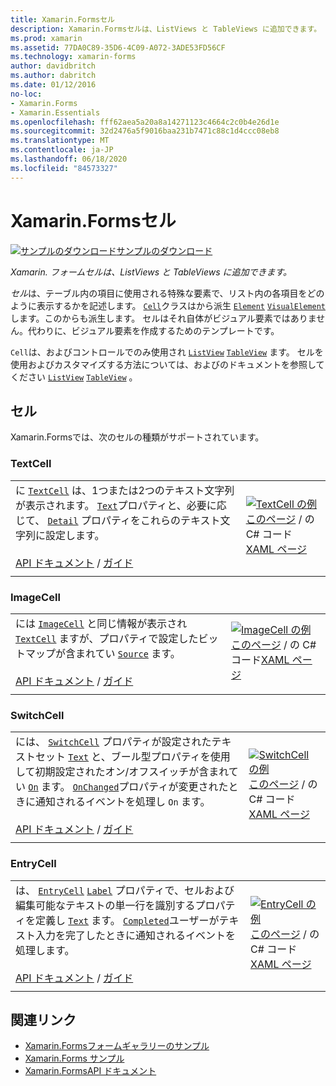 ```yaml
---
title: Xamarin.Formsセル
description: Xamarin.Formsセルは、ListViews と TableViews に追加できます。 この記事では、に含まれるセルの一覧を示し Xamarin.Forms ます。
ms.prod: xamarin
ms.assetid: 77DA0C89-35D6-4C09-A072-3ADE53FD56CF
ms.technology: xamarin-forms
author: davidbritch
ms.author: dabritch
ms.date: 01/12/2016
no-loc:
- Xamarin.Forms
- Xamarin.Essentials
ms.openlocfilehash: fff62aea5a20a8a14271123c4664c2c0b4e26d1e
ms.sourcegitcommit: 32d2476a5f9016baa231b7471c88c1d4ccc08eb8
ms.translationtype: MT
ms.contentlocale: ja-JP
ms.lasthandoff: 06/18/2020
ms.locfileid: "84573327"
---
```

# <a name="xamarinforms-cells"></a>Xamarin.Formsセル

[![サンプルのダウンロード](~/media/shared/download.png)サンプルのダウンロード](https://docs.microsoft.com/samples/xamarin/xamarin-forms-samples/formsgallery)

_Xamarin. フォームセルは、ListViews と TableViews に追加できます。_

*セル*は、テーブル内の項目に使用される特殊な要素で、リスト内の各項目をどのように表示するかを記述します。 [`Cell`](xref:Xamarin.Forms.Cell)クラスはから派生 [`Element`](xref:Xamarin.Forms.Element) [`VisualElement`](xref:Xamarin.Forms.Element) します。このからも派生します。 セルはそれ自体がビジュアル要素ではありません。代わりに、ビジュアル要素を作成するためのテンプレートです。

`Cell`は、およびコントロールでのみ使用され [`ListView`](views.md#listview) [`TableView`](views.md#tableview) ます。 セルを使用およびカスタマイズする方法については、およびのドキュメントを参照してください [`ListView`](~/xamarin-forms/user-interface/listview/index.md) [`TableView`](~/xamarin-forms/user-interface/tableview.md) 。

## <a name="cells"></a>セル

Xamarin.Formsでは、次のセルの種類がサポートされています。

### <a name="textcell"></a>TextCell

|     |     |
| --- | --- |
| に [`TextCell`](xref:Xamarin.Forms.TextCell) は、1つまたは2つのテキスト文字列が表示されます。 [`Text`](xref:Xamarin.Forms.TextCell.Text)プロパティと、必要に応じて、 [`Detail`](xref:Xamarin.Forms.TextCell.Detail) プロパティをこれらのテキスト文字列に設定します。<br /><br />[API ドキュメント](xref:Xamarin.Forms.TextCell)  / [ガイド](~/xamarin-forms/user-interface/listview/customizing-cell-appearance.md#textcell) | [![TextCell の例](cells-images/TextCell.png "TextCell の例")](cells-images/TextCell-Large.png#lightbox "TextCell の例")<br />[このページ](https://github.com/xamarin/xamarin-forms-samples/blob/master/FormsGallery/FormsGallery/FormsGallery/CodeExamples/TextCellDemoPage.cs)  /  の C# コード[XAML ページ](https://github.com/xamarin/xamarin-forms-samples/blob/master/FormsGallery/FormsGallery/FormsGallery/XamlExamples/TextCellDemoPage.xaml) |
|     |     |

### <a name="imagecell"></a>ImageCell

|     |     |
| --- | --- |
| には [`ImageCell`](xref:Xamarin.Forms.ImageCell) と同じ情報が表示され [`TextCell`](#textcell) ますが、プロパティで設定したビットマップが含まれてい [`Source`](xref:Xamarin.Forms.Image.Source) ます。<br /><br />[API ドキュメント](xref:Xamarin.Forms.ImageCell)  / [ガイド](~/xamarin-forms/user-interface/listview/customizing-cell-appearance.md#imagecell) | [![ImageCell の例](cells-images/ImageCell.png "ImageCell の例")](cells-images/ImageCell-Large.png#lightbox "ImageCell の例")<br />[このページ](https://github.com/xamarin/xamarin-forms-samples/blob/master/FormsGallery/FormsGallery/FormsGallery/CodeExamples/ImageCellDemoPage.cs)  /  の C# コード[XAML ページ](https://github.com/xamarin/xamarin-forms-samples/blob/master/FormsGallery/FormsGallery/FormsGallery/XamlExamples/ImageCellDemoPage.xaml) |
|     |     |

### <a name="switchcell"></a>SwitchCell

|     |     |
| --- | --- |
| には、 [`SwitchCell`](xref:Xamarin.Forms.SwitchCell) プロパティが設定されたテキストセット [`Text`](xref:Xamarin.Forms.SwitchCell.Text) と、ブール型プロパティを使用して初期設定されたオン/オフスイッチが含まれてい [`On`](xref:Xamarin.Forms.SwitchCell.On) ます。 [`OnChanged`](xref:Xamarin.Forms.SwitchCell.OnChanged)プロパティが変更されたときに通知されるイベントを処理し `On` ます。<br /><br />[API ドキュメント](xref:Xamarin.Forms.SwitchCell)  / [ガイド](~/xamarin-forms/user-interface/tableview.md#switchcell) | [![SwitchCell の例](cells-images/SwitchCell.png "SwitchCell の例")](cells-images/SwitchCell-Large.png#lightbox "SwitchCell の例")<br />[このページ](https://github.com/xamarin/xamarin-forms-samples/blob/master/FormsGallery/FormsGallery/FormsGallery/CodeExamples/SwitchCellDemoPage.cs)  /  の C# コード[XAML ページ](https://github.com/xamarin/xamarin-forms-samples/blob/master/FormsGallery/FormsGallery/FormsGallery/XamlExamples/SwitchCellDemoPage.xaml) |
|     |     |

### <a name="entrycell"></a>EntryCell

|     |     |
| --- | --- |
| は、 [`EntryCell`](xref:Xamarin.Forms.EntryCell) [`Label`](xref:Xamarin.Forms.EntryCell.Label) プロパティで、セルおよび編集可能なテキストの単一行を識別するプロパティを定義し [`Text`](xref:Xamarin.Forms.EntryCell.Text) ます。 [`Completed`](xref:Xamarin.Forms.EntryCell.Completed)ユーザーがテキスト入力を完了したときに通知されるイベントを処理します。<br /><br />[API ドキュメント](xref:Xamarin.Forms.EntryCell)  / [ガイド](~/xamarin-forms/user-interface/tableview.md#entrycell) | [![EntryCell の例](cells-images/EntryCell.png "EntryCell の例")](cells-images/EntryCell-Large.png#lightbox "EntryCell の例")<br />[このページ](https://github.com/xamarin/xamarin-forms-samples/blob/master/FormsGallery/FormsGallery/FormsGallery/CodeExamples/EntryCellDemoPage.cs)  /  の C# コード[XAML ページ](https://github.com/xamarin/xamarin-forms-samples/blob/master/FormsGallery/FormsGallery/FormsGallery/XamlExamples/EntryCellDemoPage.xaml) |
|     |     |

## <a name="related-links"></a>関連リンク

- [Xamarin.Formsフォームギャラリーのサンプル](https://docs.microsoft.com/samples/xamarin/xamarin-forms-samples/formsgallery)
- [Xamarin.Forms サンプル](https://docs.microsoft.com/samples/browse/?products=xamarin&term=Xamarin.Forms)
- [Xamarin.FormsAPI ドキュメント](https://docs.microsoft.com/dotnet/api/xamarin.forms?view=xamarin-forms)
